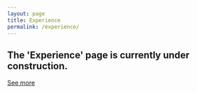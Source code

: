 ```yaml
---
layout: page
title: Experience
permalink: /experience/
---
```

<main class="main">
    <section class="portfolio">
        <h2 class="h1">The 'Experience' page is currently under construction.</h2>
    </section>
    <a class="button">
        <a class="arrow-link" href="https://www.linkedin.com/in/jmwii1981/" target="_blank">See more</a>
    </a>
</main>